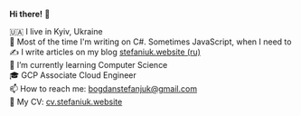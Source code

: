 **Hi there!** 👋

🇺🇦 I live in Kyiv, Ukraine<br/> 
🤖 Most of the time I'm writing on С#. Sometimes JavaScript, when I need to</br>
✍️ I write articles on my blog [stefaniuk.website (ru)](http://stefaniuk.website)<br/> 
🌱 I’m currently learning Computer Science<br/>
🎓 GCP Associate Cloud Engineer<br/>
📫 How to reach me: [bogdanstefanjuk@gmail.com](mailto:bogdanstefanjuk@gmail.com)<br/> 
📄 My CV: [cv.stefaniuk.website](http://cv.stefaniuk.website)

<!--
**teamkiller7112/teamkiller7112** is a ✨ _special_ ✨ repository because its `README.md` (this file) appears on your GitHub profile.

Here are some ideas to get you started:

- 🔭 I’m currently working on ...
- 🌱 I’m currently learning ...
- 👯 I’m looking to collaborate on ...
- 🤔 I’m looking for help with ...

- 📫 How to reach me: ...
- 😄 Pronouns: ...
- ⚡ Fun fact: ...
-->
